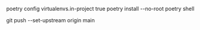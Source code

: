 poetry config virtualenvs.in-project true
poetry install --no-root
poetry shell

git push --set-upstream origin main
